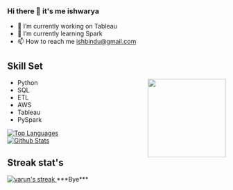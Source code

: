 ### Hi there 👋 it's me ishwarya

- 🔭 I’m currently working on Tableau
- 🌱 I’m currently learning Spark
- 📫 How to reach me ishbindu@gmail.com


<h2> Skill Set </h2>

<img align="right" src="https://www.stylevore.com/wp-content/uploads/2020/01/0aecae65e9c73f438c2c77120067ce29.jpg" height="180" width="180">


- Python
- SQL
- ETL
- AWS
- Tableau
- PySpark

<a href="https://github.com/ishbindu/github-readme-stats"><img alt="Top Languages" src="https://github-readme-stats.vercel.app/api/top-langs/?username=ishbindu&langs_count=8&count_private=true&layout=compact&theme=react&hide_border=true&bg_color=0D1117" /></a>  
<a href="https://github.com/ishbindu/github-readme-stats"><img alt="Github Stats" src="https://github-readme-stats.vercel.app/api?username=ishbindu&show_icons=true&count_private=true&theme=react&hide_border=true&bg_color=0D1117" /></a>

## Streak stat's

<!-- GitHub Readme Streak Stats - https://github.com/ishbindu/github-readme-streak-stats -->
  <a href="https://github.com/ishbindu/github-readme-streak-stats">
    <img title="🔥 Get streak stats for your profile at git.io/streak-stats" alt="varun's streak" src="https://github-readme-streak-stats.herokuapp.com?user=ishbindu&theme=slate-metallian&hide_border=true"/>
  </a>
 ***Bye***

<!--
**ishbindu/ishbindu** is a ✨ _special_ ✨ repository because its `README.md` (this file) appears on your GitHub profile.

Here are some ideas to get you started:

- 🔭 I’m currently working on ...
- 🌱 I’m currently learning ...
- 👯 I’m looking to collaborate on ...
- 🤔 I’m looking for help with ...
- 💬 Ask me about ...
- 📫 How to reach me: ...
- 😄 Pronouns: ...
- ⚡ Fun fact: ...
-->
